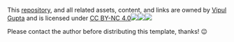 This [repository](https://github.com/vipulgupta2048/talkswith2048), and all related assets, content, and links are owned by [Vipul Gupta](https://twitter.com/vipulgupta2048) and is licensed under [CC BY-NC 4.0![](https://mirrors.creativecommons.org/presskit/icons/cc.svg?ref=chooser-v1)![](https://mirrors.creativecommons.org/presskit/icons/by.svg?ref=chooser-v1)![](https://mirrors.creativecommons.org/presskit/icons/nc.svg?ref=chooser-v1)](https://creativecommons.org/licenses/by-nc/4.0)

Please contact the author before distributing this template, thanks! 😉
